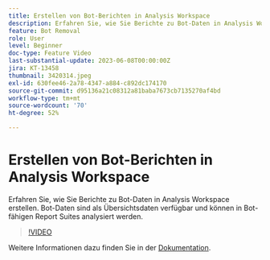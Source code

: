 ```yaml
---
title: Erstellen von Bot-Berichten in Analysis Workspace
description: Erfahren Sie, wie Sie Berichte zu Bot-Daten in Analysis Workspace erstellen. Bot-Daten sind als Übersichtsdaten verfügbar und können in Bot-fähigen Report Suites analysiert werden.
feature: Bot Removal
role: User
level: Beginner
doc-type: Feature Video
last-substantial-update: 2023-06-08T00:00:00Z
jira: KT-13458
thumbnail: 3420314.jpeg
exl-id: 630fee46-2a78-4347-a884-c892dc174170
source-git-commit: d95136a21c08312a81baba7673cb7135270af4bd
workflow-type: tm+mt
source-wordcount: '70'
ht-degree: 52%

---
```


# Erstellen von Bot-Berichten in Analysis Workspace

Erfahren Sie, wie Sie Berichte zu Bot-Daten in Analysis Workspace erstellen. Bot-Daten sind als Übersichtsdaten verfügbar und können in Bot-fähigen Report Suites analysiert werden.

>[!VIDEO](https://video.tv.adobe.com/v/3420314/?learn=on)

Weitere Informationen dazu finden Sie in der [Dokumentation](https://experienceleague.adobe.com/docs/analytics/components/dimensions/bot-name.html).
